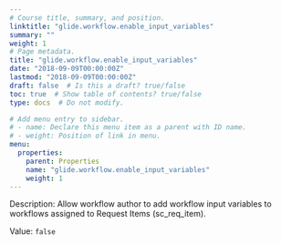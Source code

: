 ```yaml
---
# Course title, summary, and position.
linktitle: "glide.workflow.enable_input_variables"
summary: ""
weight: 1
# Page metadata.
title: "glide.workflow.enable_input_variables"
date: "2018-09-09T00:00:00Z"
lastmod: "2018-09-09T00:00:00Z"
draft: false  # Is this a draft? true/false
toc: true  # Show table of contents? true/false
type: docs  # Do not modify.

# Add menu entry to sidebar.
# - name: Declare this menu item as a parent with ID name.
# - weight: Position of link in menu.
menu:
  properties:
    parent: Properties
    name: "glide.workflow.enable_input_variables"
    weight: 1
---
```


Description: Allow workflow author to add workflow input variables to workflows assigned to Request Items (sc_req_item).


Value: `false`